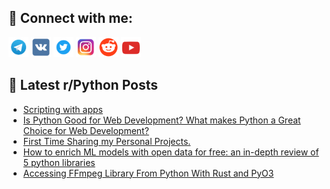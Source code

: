 ## 🔎 Connect with me:
[<img src="https://github.com/bullbesh/bullbesh/blob/main/images/Telegram.png" width="32" height="32" />](https://t.me/bullbesh)
[<img src="https://github.com/bullbesh/bullbesh/blob/main/images/VK.png" width="32" height="32" />](https://vk.com/bullbesh)
[<img src="https://github.com/bullbesh/bullbesh/blob/main/images/Twitter.png" width="32" height="32" />](https://twitter.com/bullbesh1)
[<img src="https://github.com/bullbesh/bullbesh/blob/main/images/Instagram.png" width="32" height="32" />](https://www.instagram.com/bullbesh)
[<img src="https://github.com/bullbesh/bullbesh/blob/main/images/Reddit.png" width="32" height="32" />](https://www.reddit.com/user/bullbesh)
[<img src="https://github.com/bullbesh/bullbesh/blob/main/images/YouTube.png" width="32" height="32" />](https://www.youtube.com/channel/UCtfjRs6uzgq5mfm8S06WTcg)

## 📕 Latest r/Python Posts
<!-- BLOG-POST-LIST:START -->
- [Scripting with apps](https://www.reddit.com/r/Python/comments/x3xkgc/scripting_with_apps/)
- [Is Python Good for Web Development? What makes Python a Great Choice for Web Development?](https://www.reddit.com/r/Python/comments/x3wqoi/is_python_good_for_web_development_what_makes/)
- [First Time Sharing my Personal Projects.](https://www.reddit.com/r/Python/comments/x3wj5g/first_time_sharing_my_personal_projects/)
- [How to enrich ML models with open data for free: an in-depth review of 5 python libraries](https://www.reddit.com/r/Python/comments/x3usjq/how_to_enrich_ml_models_with_open_data_for_free/)
- [Accessing FFmpeg Library From Python With Rust and PyO3](https://www.reddit.com/r/Python/comments/x3u5pf/accessing_ffmpeg_library_from_python_with_rust/)
<!-- BLOG-POST-LIST:END -->
